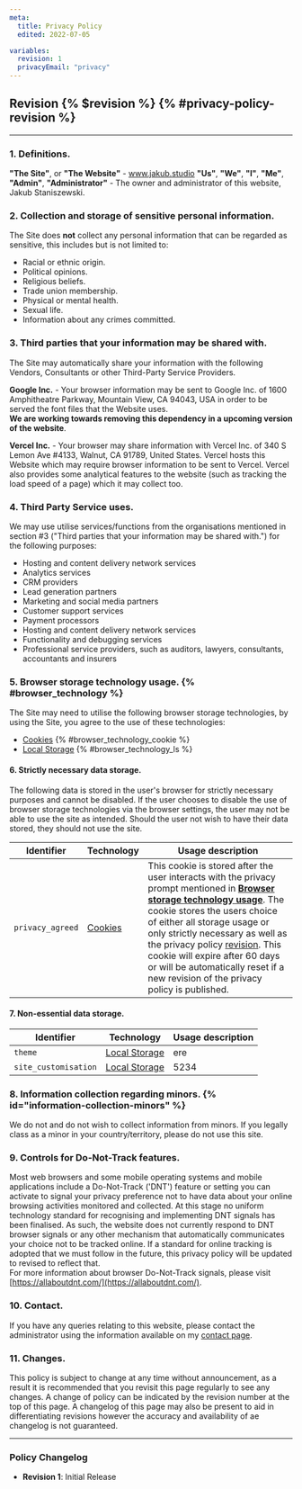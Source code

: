 ```yaml
---
meta:
  title: Privacy Policy
  edited: 2022-07-05

variables:
  revision: 1
  privacyEmail: "privacy"
---
```


## Revision {% $revision %} {% #privacy-policy-revision %}

---

### 1. Definitions.

**"The Site"**, or **"The Website"** - www.jakub.studio
**"Us"**, **"We"**, **"I"**, **"Me"**, **"Admin"**, **"Administrator"** - The owner and administrator of this website, Jakub Staniszewski.

### 2. Collection and storage of sensitive personal information.

The Site does **not** collect any personal information that can be regarded as sensitive, this includes but is not limited to:

- Racial or ethnic origin.
- Political opinions.
- Religious beliefs.
- Trade union membership.
- Physical or mental health.
- Sexual life.
- Information about any crimes committed.

### 3. Third parties that your information may be shared with.

The Site may automatically share your information with the following Vendors, Consultants or other Third-Party Service Providers.

**Google Inc.** - Your browser information may be sent to Google Inc. of 1600 Amphitheatre Parkway, Mountain View, CA 94043, USA in order to be served the font files that the Website uses.  
**We are working towards removing this dependency in a upcoming version of the website**.

**Vercel Inc.** - Your browser may share information with Vercel Inc. of 340 S Lemon Ave #4133, Walnut, CA 91789, United States. Vercel hosts this Website which may require browser information to be sent to Vercel. Vercel also provides some analytical features to the website (such as tracking the load speed of a page) which it may collect too.

### 4. Third Party Service uses.

We may use utilise services/functions from the organisations mentioned in section #3 ("Third parties that your information may be shared with.") for the following purposes:

- Hosting and content delivery network services
- Analytics services
- CRM providers
- Lead generation partners
- Marketing and social media partners
- Customer support services
- Payment processors
- Hosting and content delivery network services
- Functionality and debugging services
- Professional service providers, such as auditors, lawyers, consultants, accountants and insurers

### 5. Browser storage technology usage. {% #browser_technology %}

The Site may need to utilise the following browser storage technologies, by using the Site, you agree to the use of these technologies:

- [Cookies](https://en.wikipedia.org/wiki/HTTP_cookie) {% #browser_technology_cookie %}
- [Local Storage](https://en.wikipedia.org/wiki/Web_storage#Local_storage) {% #browser_technology_ls %}

#### 6. Strictly necessary data storage.

The following data is stored in the user's browser for strictly necessary purposes and cannot be disabled. If the user chooses to disable the use of browser storage technologies via the browser settings, the user may not be able to use the site as intended. Should the user not wish to have their data stored, they should not use the site.

| Identifier       | Technology                            | Usage description                                                                                                                                                                                                                                                                                                                                                                                                                         |
| ---------------- | ------------------------------------- | ----------------------------------------------------------------------------------------------------------------------------------------------------------------------------------------------------------------------------------------------------------------------------------------------------------------------------------------------------------------------------------------------------------------------------------------- |
| `privacy_agreed` | [Cookies](#browser_technology_cookie) | This cookie is stored after the user interacts with the privacy prompt mentioned in [**Browser storage technology usage**](#browser_technology). The cookie stores the users choice of either all storage usage or only strictly necessary as well as the privacy policy [revision](#privacy-policy-revision). This cookie will expire after 60 days or will be automatically reset if a new revision of the privacy policy is published. |

#### 7. Non-essential data storage.

| Identifier           | Technology                              | Usage description |
| -------------------- | --------------------------------------- | ----------------- |
| `theme`              | [Local Storage](#browser_technology_ls) | ere               |
| `site_customisation` | [Local Storage](#browser_technology_ls) | 5234              |

### 8. Information collection regarding minors. {% id="information-collection-minors" %}

We do not and do not wish to collect information from minors. If you legally class as a minor in your country/territory, please do not use this site.

### 9. Controls for Do-Not-Track features.

Most web browsers and some mobile operating systems and mobile applications include a Do-Not-Track ('DNT') feature or setting you can activate to signal your privacy preference not to have data about your online browsing activities monitored and collected. At this stage no uniform technology standard for recognising and implementing DNT signals has been finalised.
As such, the website does not currently respond to DNT browser signals or any other mechanism that automatically communicates your choice not to be tracked online. If a standard for online tracking is adopted that we must follow in the future, this privacy policy will be updated to revised to reflect that.  
For more information about browser Do-Not-Track signals, please visit [https://allaboutdnt.com/](https://allaboutdnt.com/).

### 10. Contact.

If you have any queries relating to this website, please contact the administrator using the information available on my [contact page](/contact).

### 11. Changes.

This policy is subject to change at any time without announcement, as a result it is recommended that you revisit this page regularly to see any changes.
A change of policy can be indicated by the revision number at the top of this page. A changelog of this page may also be present to aid in differentiating revisions however the accuracy and availability of ae changelog is not guaranteed.

---

### Policy Changelog

- **Revision 1**: Initial Release
